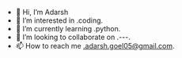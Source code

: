 - 👋 Hi, I’m Adarsh
- 👀 I’m interested in .coding.
- 🌱 I’m currently learning .python.
- 💞️ I’m looking to collaborate on .---.
- 📫 How to reach me .adarsh.goel05@gmail.com.

<!---
Renameadarsh/Renameadarsh is a ✨ special ✨ repository because its `README.md` (this file) appears on your GitHub profile.
You can click the Preview link to take a look at your changes.
--->
